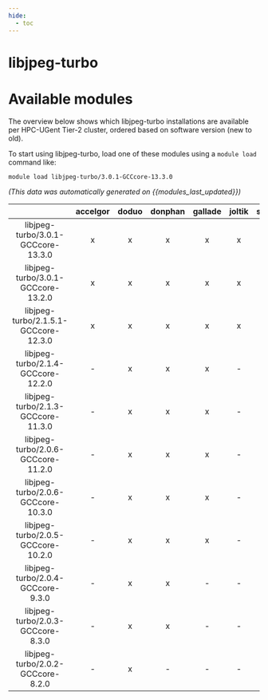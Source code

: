 ```yaml
---
hide:
  - toc
---
```


libjpeg-turbo
=============

# Available modules


The overview below shows which libjpeg-turbo installations are available per HPC-UGent Tier-2 cluster, ordered based on software version (new to old).

To start using libjpeg-turbo, load one of these modules using a `module load` command like:

```shell
module load libjpeg-turbo/3.0.1-GCCcore-13.3.0
```

*(This data was automatically generated on {{modules_last_updated}})*  

| |accelgor|doduo|donphan|gallade|joltik|shinx|skitty|
| :---: | :---: | :---: | :---: | :---: | :---: | :---: | :---: |
|libjpeg-turbo/3.0.1-GCCcore-13.3.0|x|x|x|x|x|x|x|
|libjpeg-turbo/3.0.1-GCCcore-13.2.0|x|x|x|x|x|x|x|
|libjpeg-turbo/2.1.5.1-GCCcore-12.3.0|x|x|x|x|x|x|x|
|libjpeg-turbo/2.1.4-GCCcore-12.2.0|-|x|x|x|-|x|-|
|libjpeg-turbo/2.1.3-GCCcore-11.3.0|-|x|x|x|-|x|-|
|libjpeg-turbo/2.0.6-GCCcore-11.2.0|-|x|x|x|-|-|-|
|libjpeg-turbo/2.0.6-GCCcore-10.3.0|-|x|x|x|-|-|-|
|libjpeg-turbo/2.0.5-GCCcore-10.2.0|-|x|x|x|-|-|-|
|libjpeg-turbo/2.0.4-GCCcore-9.3.0|-|x|x|-|-|-|-|
|libjpeg-turbo/2.0.3-GCCcore-8.3.0|-|x|x|-|-|-|-|
|libjpeg-turbo/2.0.2-GCCcore-8.2.0|-|x|-|-|-|-|-|
